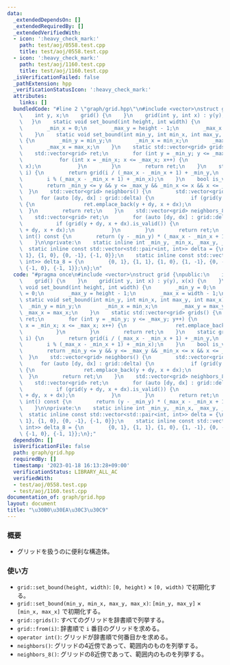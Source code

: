 ```yaml
---
data:
  _extendedDependsOn: []
  _extendedRequiredBy: []
  _extendedVerifiedWith:
  - icon: ':heavy_check_mark:'
    path: test/aoj/0558.test.cpp
    title: test/aoj/0558.test.cpp
  - icon: ':heavy_check_mark:'
    path: test/aoj/1160.test.cpp
    title: test/aoj/1160.test.cpp
  _isVerificationFailed: false
  _pathExtension: hpp
  _verificationStatusIcon: ':heavy_check_mark:'
  attributes:
    links: []
  bundledCode: "#line 2 \"graph/grid.hpp\"\n#include <vector>\nstruct grid {\npublic:\n\
    \    int y, x;\n    grid() {\n    }\n    grid(int y, int x) : y(y), x(x) {\n \
    \   }\n    static void set_bound(int height, int width) {\n        _min_y = 0;\n\
    \        _min_x = 0;\n        _max_y = height - 1;\n        _max_x = width - 1;\n\
    \    }\n    static void set_bound(int min_y, int min_x, int max_y, int max_x)\
    \ {\n        _min_y = min_y;\n        _min_x = min_x;\n        _max_y = max_y;\n\
    \        _max_x = max_x;\n    }\n    static std::vector<grid> grids() {\n    \
    \    std::vector<grid> ret;\n        for (int y = _min_y; y <= _max_y; y++) {\n\
    \            for (int x = _min_x; x <= _max_x; x++) {\n                ret.emplace_back(y,\
    \ x);\n            }\n        }\n        return ret;\n    }\n    static grid from(int\
    \ i) {\n        return grid(i / (_max_x - _min_x + 1) + _min_y,\n            \
    \        i % (_max_x - _min_x + 1) + _min_x);\n    }\n    bool is_valid() {\n\
    \        return _min_y <= y && y <= _max_y && _min_x <= x && x <= _max_x;\n  \
    \  }\n    std::vector<grid> neighbors() {\n        std::vector<grid> ret;\n  \
    \      for (auto [dy, dx] : grid::delta) {\n            if (grid(y + dy, x + dx).is_valid())\
    \ {\n                ret.emplace_back(y + dy, x + dx);\n            }\n      \
    \  }\n        return ret;\n    }\n    std::vector<grid> neighbors_8() {\n    \
    \    std::vector<grid> ret;\n        for (auto [dy, dx] : grid::delta_8) {\n \
    \           if (grid(y + dy, x + dx).is_valid()) {\n                ret.emplace_back(y\
    \ + dy, x + dx);\n            }\n        }\n        return ret;\n    }\n    operator\
    \ int() const {\n        return (y - _min_y) * (_max_x - _min_x + 1) + (x - _min_x);\n\
    \    }\n\nprivate:\n    static inline int _min_y, _min_x, _max_y, _max_x;\n  \
    \  static inline const std::vector<std::pair<int, int>> delta = {\n        {0,\
    \ 1}, {1, 0}, {0, -1}, {-1, 0}};\n    static inline const std::vector<std::pair<int,\
    \ int>> delta_8 = {\n        {0, 1}, {1, 1}, {1, 0}, {1, -1}, {0, -1}, {-1, -1},\
    \ {-1, 0}, {-1, 1}};\n};\n"
  code: "#pragma once\n#include <vector>\nstruct grid {\npublic:\n    int y, x;\n\
    \    grid() {\n    }\n    grid(int y, int x) : y(y), x(x) {\n    }\n    static\
    \ void set_bound(int height, int width) {\n        _min_y = 0;\n        _min_x\
    \ = 0;\n        _max_y = height - 1;\n        _max_x = width - 1;\n    }\n   \
    \ static void set_bound(int min_y, int min_x, int max_y, int max_x) {\n      \
    \  _min_y = min_y;\n        _min_x = min_x;\n        _max_y = max_y;\n       \
    \ _max_x = max_x;\n    }\n    static std::vector<grid> grids() {\n        std::vector<grid>\
    \ ret;\n        for (int y = _min_y; y <= _max_y; y++) {\n            for (int\
    \ x = _min_x; x <= _max_x; x++) {\n                ret.emplace_back(y, x);\n \
    \           }\n        }\n        return ret;\n    }\n    static grid from(int\
    \ i) {\n        return grid(i / (_max_x - _min_x + 1) + _min_y,\n            \
    \        i % (_max_x - _min_x + 1) + _min_x);\n    }\n    bool is_valid() {\n\
    \        return _min_y <= y && y <= _max_y && _min_x <= x && x <= _max_x;\n  \
    \  }\n    std::vector<grid> neighbors() {\n        std::vector<grid> ret;\n  \
    \      for (auto [dy, dx] : grid::delta) {\n            if (grid(y + dy, x + dx).is_valid())\
    \ {\n                ret.emplace_back(y + dy, x + dx);\n            }\n      \
    \  }\n        return ret;\n    }\n    std::vector<grid> neighbors_8() {\n    \
    \    std::vector<grid> ret;\n        for (auto [dy, dx] : grid::delta_8) {\n \
    \           if (grid(y + dy, x + dx).is_valid()) {\n                ret.emplace_back(y\
    \ + dy, x + dx);\n            }\n        }\n        return ret;\n    }\n    operator\
    \ int() const {\n        return (y - _min_y) * (_max_x - _min_x + 1) + (x - _min_x);\n\
    \    }\n\nprivate:\n    static inline int _min_y, _min_x, _max_y, _max_x;\n  \
    \  static inline const std::vector<std::pair<int, int>> delta = {\n        {0,\
    \ 1}, {1, 0}, {0, -1}, {-1, 0}};\n    static inline const std::vector<std::pair<int,\
    \ int>> delta_8 = {\n        {0, 1}, {1, 1}, {1, 0}, {1, -1}, {0, -1}, {-1, -1},\
    \ {-1, 0}, {-1, 1}};\n};"
  dependsOn: []
  isVerificationFile: false
  path: graph/grid.hpp
  requiredBy: []
  timestamp: '2023-01-18 16:13:28+09:00'
  verificationStatus: LIBRARY_ALL_AC
  verifiedWith:
  - test/aoj/0558.test.cpp
  - test/aoj/1160.test.cpp
documentation_of: graph/grid.hpp
layout: document
title: "\u30B0\u30EA\u30C3\u30C9"
---
```


### 概要
- グリッドを扱うのに便利な構造体。
  
### 使い方
- `grid::set_bound(height, width)`: `[0, height)` $\times$ `[0, width)` で初期化する。
- `grid::set_bound(min_y, min_x, max_y, max_x)`: `[min_y, max_y]` $\times$ `[min_x, max_x]` で初期化する。 
- `grid::grids()`: すべてのグリッドを辞書順で列挙する。
- `grid::from(i)`: 辞書順で `i` 番目のグリッドを求める。
- `operator int()`: グリッドが辞書順で何番目かを求める。
- `neighbors()`: グリッドの4近傍であって、範囲内のものを列挙する。
- `neighbors_8()`: グリッドの8近傍であって、範囲内のものを列挙する。